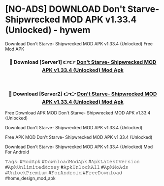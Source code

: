 # [NO-ADS] DOWNLOAD Don't Starve- Shipwrecked MOD APK v1.33.4 (Unlocked) - hywem
Download Don't Starve- Shipwrecked MOD APK v1.33.4 (Unlocked) Free Mod APK

<div align="center">
<h3>🔴 Download [Server1] 👉👉 <a href="https://apk-comot.site?title=Don't_Starve-_Shipwrecked_MOD_APK_v1.33.4_(Unlocked)">Don't Starve- Shipwrecked MOD APK v1.33.4 (Unlocked) Mod Apk</a></h3><br>

<h3>🔴 Download [Server2] 👉👉 <a href="https://apk-comot.site?title=Don't_Starve-_Shipwrecked_MOD_APK_v1.33.4_(Unlocked)">Don't Starve- Shipwrecked MOD APK v1.33.4 (Unlocked) Mod Apk</a></h3>
</div>


Free Download APK MOD Don't Starve- Shipwrecked MOD APK v1.33.4 (Unlocked)

Download Don't Starve- Shipwrecked MOD APK v1.33.4 (Unlocked) 

Free APK MOD Don't Starve- Shipwrecked MOD APK v1.33.4 (Unlocked) 

Download Don't Starve- Shipwrecked MOD APK v1.33.4 (Unlocked) Mod For Android

𝚃𝚊𝚐𝚜: #𝙼𝚘𝚍𝙰𝚙𝚔 #𝙳𝚘𝚠𝚗𝚕𝚘𝚊𝚍𝙼𝚘𝚍𝙰𝚙𝚔 #𝙰𝚙𝚔𝙻𝚊𝚝𝚎𝚜𝚝𝚅𝚎𝚛𝚜𝚒𝚘𝚗 #𝙰𝚙𝚔𝚄𝚗𝚕𝚒𝚖𝚒𝚝𝚎𝚍𝙼𝚘𝚗𝚎𝚢 #𝙰𝚙𝚔𝚄𝚗𝚕𝚘𝚌𝚔𝙰𝚕𝚕 #𝙰𝚙𝚔𝙽𝚘𝙰𝚍𝚜 #𝚄𝚗𝚕𝚘𝚌𝚔𝙿𝚛𝚎𝚖𝚒𝚞𝚖 #𝙵𝚘𝚛𝙰𝚗𝚍𝚛𝚘𝚒𝚍 #𝙵𝚛𝚎𝚎𝙳𝚘𝚠𝚗𝚕𝚘𝚊𝚍 #home_design_mod_apk